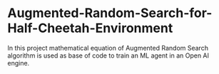 # Augmented-Random-Search-for-Half-Cheetah-Environment

In this project mathematical equation of Augmented
Random Search algorithm is used as base of code to
train an ML agent in an Open AI engine.

